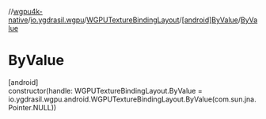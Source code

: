 //[wgpu4k-native](../../../../index.md)/[io.ygdrasil.wgpu](../../index.md)/[WGPUTextureBindingLayout](../index.md)/[[android]ByValue](index.md)/[ByValue](-by-value.md)

# ByValue

[android]\
constructor(handle: WGPUTextureBindingLayout.ByValue = io.ygdrasil.wgpu.android.WGPUTextureBindingLayout.ByValue(com.sun.jna.Pointer.NULL))